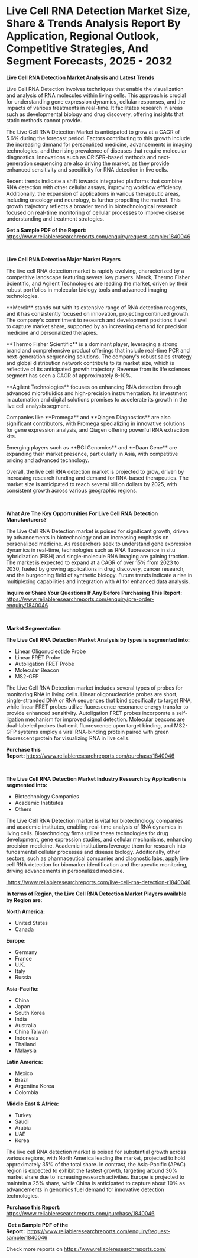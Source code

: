 <p><h1>Live Cell RNA Detection Market Size, Share & Trends Analysis Report By Application, Regional Outlook, Competitive Strategies, And Segment Forecasts, 2025 - 2032</h1></p><p><strong>Live Cell RNA Detection Market Analysis and Latest Trends</strong></p>
<p><p>Live Cell RNA Detection involves techniques that enable the visualization and analysis of RNA molecules within living cells. This approach is crucial for understanding gene expression dynamics, cellular responses, and the impacts of various treatments in real-time. It facilitates research in areas such as developmental biology and drug discovery, offering insights that static methods cannot provide.</p><p>The Live Cell RNA Detection Market is anticipated to grow at a CAGR of 5.6% during the forecast period. Factors contributing to this growth include the increasing demand for personalized medicine, advancements in imaging technologies, and the rising prevalence of diseases that require molecular diagnostics. Innovations such as CRISPR-based methods and next-generation sequencing are also driving the market, as they provide enhanced sensitivity and specificity for RNA detection in live cells.</p><p>Recent trends indicate a shift towards integrated platforms that combine RNA detection with other cellular assays, improving workflow efficiency. Additionally, the expansion of applications in various therapeutic areas, including oncology and neurology, is further propelling the market. This growth trajectory reflects a broader trend in biotechnological research focused on real-time monitoring of cellular processes to improve disease understanding and treatment strategies.</p></p>
<p><strong>Get a Sample PDF of the Report:&nbsp;</strong> <a href="https://www.reliableresearchreports.com/enquiry/request-sample/1840046?utm_campaign=123&utm_medium=2&utm_source=Github&utm_content=ia&utm_term=03032025&utm_id=live-cell-rna-detection">https://www.reliableresearchreports.com/enquiry/request-sample/1840046</a></p>
<p>&nbsp;</p>
<p><strong>Live Cell RNA Detection Major Market Players</strong></p>
<p><p>The live cell RNA detection market is rapidly evolving, characterized by a competitive landscape featuring several key players. Merck, Thermo Fisher Scientific, and Agilent Technologies are leading the market, driven by their robust portfolios in molecular biology tools and advanced imaging technologies. </p><p>**Merck** stands out with its extensive range of RNA detection reagents, and it has consistently focused on innovation, projecting continued growth. The company's commitment to research and development positions it well to capture market share, supported by an increasing demand for precision medicine and personalized therapies.</p><p>**Thermo Fisher Scientific** is a dominant player, leveraging a strong brand and comprehensive product offerings that include real-time PCR and next-generation sequencing solutions. The company's robust sales strategy and global distribution network contribute to its market size, which is reflective of its anticipated growth trajectory. Revenue from its life sciences segment has seen a CAGR of approximately 8-10%.</p><p>**Agilent Technologies** focuses on enhancing RNA detection through advanced microfluidics and high-precision instrumentation. Its investment in automation and digital solutions promises to accelerate its growth in the live cell analysis segment. </p><p>Companies like **Promega** and **Qiagen Diagnostics** are also significant contributors, with Promega specializing in innovative solutions for gene expression analysis, and Qiagen offering powerful RNA extraction kits.</p><p>Emerging players such as **BGI Genomics** and **Daan Gene** are expanding their market presence, particularly in Asia, with competitive pricing and advanced technology. </p><p>Overall, the live cell RNA detection market is projected to grow, driven by increasing research funding and demand for RNA-based therapeutics. The market size is anticipated to reach several billion dollars by 2025, with consistent growth across various geographic regions.</p></p>
<p>&nbsp;</p>
<p><strong>What Are The Key Opportunities For Live Cell RNA Detection Manufacturers?</strong></p>
<p><p>The Live Cell RNA Detection market is poised for significant growth, driven by advancements in biotechnology and an increasing emphasis on personalized medicine. As researchers seek to understand gene expression dynamics in real-time, technologies such as RNA fluorescence in situ hybridization (FISH) and single-molecule RNA imaging are gaining traction. The market is expected to expand at a CAGR of over 15% from 2023 to 2030, fueled by growing applications in drug discovery, cancer research, and the burgeoning field of synthetic biology. Future trends indicate a rise in multiplexing capabilities and integration with AI for enhanced data analysis.</p></p>
<p><strong>Inquire or Share Your Questions If Any Before Purchasing This Report:</strong> <a href="https://www.reliableresearchreports.com/enquiry/pre-order-enquiry/1840046?utm_campaign=123&utm_medium=2&utm_source=Github&utm_content=ia&utm_term=03032025&utm_id=live-cell-rna-detection">https://www.reliableresearchreports.com/enquiry/pre-order-enquiry/1840046</a></p>
<p>&nbsp;</p>
<p><strong>Market Segmentation</strong></p>
<p><strong>The Live Cell RNA Detection Market Analysis by types is segmented into:</strong></p>
<p><ul><li>Linear Oligonucleotide Probe</li><li>Linear FRET Probe</li><li>Autoligation FRET Probe</li><li>Molecular Beacon</li><li>MS2-GFP</li></ul></p>
<p><p>The Live Cell RNA Detection market includes several types of probes for monitoring RNA in living cells. Linear oligonucleotide probes are short, single-stranded DNA or RNA sequences that bind specifically to target RNA, while linear FRET probes utilize fluorescence resonance energy transfer to provide enhanced sensitivity. Autoligation FRET probes incorporate a self-ligation mechanism for improved signal detection. Molecular beacons are dual-labeled probes that emit fluorescence upon target binding, and MS2-GFP systems employ a viral RNA-binding protein paired with green fluorescent protein for visualizing RNA in live cells.</p></p>
<p><strong>Purchase this Report:&nbsp;</strong><a href="https://www.reliableresearchreports.com/purchase/1840046?utm_campaign=123&utm_medium=2&utm_source=Github&utm_content=ia&utm_term=03032025&utm_id=live-cell-rna-detection">https://www.reliableresearchreports.com/purchase/1840046</a></p>
<p>&nbsp;</p>
<p><strong>The Live Cell RNA Detection Market Industry Research by Application is segmented into:</strong></p>
<p><ul><li>Biotechnology Companies</li><li>Academic Institutes</li><li>Others</li></ul></p>
<p><p>The Live Cell RNA Detection market is vital for biotechnology companies and academic institutes, enabling real-time analysis of RNA dynamics in living cells. Biotechnology firms utilize these technologies for drug development, gene expression studies, and cellular mechanisms, enhancing precision medicine. Academic institutions leverage them for research into fundamental cellular processes and disease biology. Additionally, other sectors, such as pharmaceutical companies and diagnostic labs, apply live cell RNA detection for biomarker identification and therapeutic monitoring, driving advancements in personalized medicine.</p></p>
<p><a href="https://www.reliableresearchreports.com/live-cell-rna-detection-r1840046?utm_campaign=123&utm_medium=2&utm_source=Github&utm_content=ia&utm_term=03032025&utm_id=live-cell-rna-detection">&nbsp;https://www.reliableresearchreports.com/live-cell-rna-detection-r1840046</a></p>
<p><strong>In terms of Region, the Live Cell RNA Detection Market Players available by Region are:</strong></p>
<p>
    <p> <strong> North America: </strong>
        <ul>
            <li>United States</li>
            <li>Canada</li>
        </ul>
        </p> 
    <p> <strong> Europe: </strong>
        <ul>
            <li>Germany</li>
            <li>France</li>
            <li>U.K.</li>
            <li>Italy</li>
            <li>Russia</li>
        </ul>
        </p> 
    <p> <strong> Asia-Pacific: </strong>
        <ul>
            <li>China</li>
            <li>Japan</li>
            <li>South Korea</li>
            <li>India</li>
            <li>Australia</li>
            <li>China Taiwan</li>
            <li>Indonesia</li>
            <li>Thailand</li>
            <li>Malaysia</li>
        </ul>
        </p> 
    <p> <strong> Latin America: </strong>
        <ul>
            <li>Mexico</li>
            <li>Brazil</li>
            <li>Argentina Korea</li>
            <li>Colombia</li>
        </ul>
        </p> 
    <p> <strong> Middle East & Africa: </strong>
        <ul>
            <li>Turkey</li>
            <li>Saudi</li>
            <li>Arabia</li>
            <li>UAE</li>
            <li>Korea</li>
        </ul>
    </p>
    </p>
<p><p>The live cell RNA detection market is poised for substantial growth across various regions, with North America leading the market, projected to hold approximately 35% of the total share. In contrast, the Asia-Pacific (APAC) region is expected to exhibit the fastest growth, targeting around 30% market share due to increasing research activities. Europe is projected to maintain a 25% share, while China is anticipated to capture about 10% as advancements in genomics fuel demand for innovative detection technologies.</p></p>
<p><strong>Purchase this Report: </strong><a href="https://www.reliableresearchreports.com/purchase/1840046?utm_campaign=123&utm_medium=2&utm_source=Github&utm_content=ia&utm_term=03032025&utm_id=live-cell-rna-detection">https://www.reliableresearchreports.com/purchase/1840046</a></p>
<p>&nbsp;<strong>Get a Sample PDF of the Report:&nbsp;&nbsp;</strong><a href="https://www.reliableresearchreports.com/enquiry/request-sample/1840046?utm_campaign=123&utm_medium=2&utm_source=Github&utm_content=ia&utm_term=03032025&utm_id=live-cell-rna-detection">https://www.reliableresearchreports.com/enquiry/request-sample/1840046</a></p>
<p><strong></strong></p>
<p>Check more reports on <a href="https://www.reliableresearchreports.com/?utm_campaign=123&utm_medium=2&utm_source=Github&utm_content=ia&utm_term=03032025&utm_id=live-cell-rna-detection">https://www.reliableresearchreports.com/</a></p>